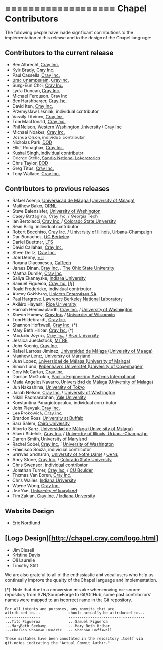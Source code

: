 ===================
Chapel Contributors
===================

The following people have made significant contributions to the
implementation of this release and to the design of the Chapel
language:

Contributors to the current release
-----------------------------------
* Ben Albrecht, [Cray Inc.]
* Kyle Brady, [Cray Inc.]
* Paul Cassella, [Cray Inc.]
* [Brad Chamberlain], [Cray Inc.]
* Sung-Eun Choi, [Cray Inc.]
* Lydia Duncan, [Cray Inc.]
* Michael Ferguson, [Cray Inc.]
* Ben Harshbarger, [Cray Inc.]
* David Iten, [Cray Inc.]
* Przemysław Leśniak, individual contributor
* Vassily Litvinov, [Cray Inc.]
* Tom MacDonald, [Cray Inc.]
* [Phil Nelson], [Western Washington University] / [Cray Inc.]
* Michael Noakes, [Cray Inc.]
* Joshua Olson, individual contributor
* Nicholas Park, [DOD]
* Elliot Ronaghan, [Cray Inc.]
* Kushal Singh, individual contributor
* George Stelle, [Sandia National Laboratories]
* Chris Taylor, [DOD]
* Greg Titus, [Cray Inc.]
* Tony Wallace, [Cray Inc.]

Contributors to previous releases
---------------------------------
* Rafael Asenjo, [Universidad de Málaga (University of Malaga)]
* Matthew Baker, [ORNL]
* Steve Balensiefer, [University of Washington]
* Casey Battaglino, [Cray Inc.] / [Georgia Tech]
* Ian Bertolacci, [Cray Inc.] / [Colorado State University]
* Sean Billig, individual contributor
* Robert Bocchino, [Cray Inc.] / [University of Illinois, Urbana-Champaign]
* Dan Bonachea, [UC Berkeley]
* Daniel Buettner, [LTS]
* David Callahan, [Cray Inc.]
* Steve Deitz, [Cray Inc.]
* Joel Denny, [ETI]
* Roxana Diaconescu, [CalTech]
* James Dinan, [Cray Inc.] / [The Ohio State University]
* Martha Dumler, [Cray Inc.]
* Saliya Ekanayake, [Indiana University]
* Samuel Figueroa, [Cray Inc.] [*][*]
* Roald Frederickx, individual contributor
* Alexey Gokhberg, [Unicorn Enterprises SA]
* Paul Hargrove, [Lawrence Berkeley National Laboratory]
* Akihiro Hayashi, [Rice University]
* Hannah Hemmaplardh, [Cray Inc.] / [University of Washington]
* Steven Hemmy, [Cray Inc.] / [University of Wisconsin]
* Tom Hildebrandt, [Cray Inc.]
* Shannon Hoffswell, [Cray Inc.] (*)
* Mary Beth Hribar, [Cray Inc.] (*)
* Mackale Joyner, [Cray Inc.] / [Rice University]
* Jessica Jueckstock, [MITRE]
* John Koenig, [Cray Inc.]
* Rafael Larrosa Jiminez, [Universidad de Málaga (University of Malaga)]
* Matthew Lentz, [University of Maryland]
* Juan Lopez, [Universidad de Málaga (University of Malaga)]
* Simon Lund, [Københavns Universitet (University of Copenhagen)]
* Cory McCartan, [Cray Inc.]
* Damian McGuckin, [Pacific Engineering Systems International]
* Maria Angeles Navarro, [Universidad de Málaga (University of Malaga)]
* Jun Nakashima, [University of Tokyo]
* Jacob Nelson, [Cray Inc.] / [University of Washington]
* Nikhil Padmanabhan, [Yale University]
* Konstantina Panagiotopoulou, individual contributor
* John Plevyak, [Cray Inc.]
* Lee Prokowich, [Cray Inc.]
* Brandon Ross, [University at Buffalo]
* Sara Salem, [Cairo University]
* Alberto Sanz, [Universidad de Málaga (University of Malaga)]
* Albert Sidelnik, [Cray Inc.] / [University of Illinois, Urbana-Champaign]
* Darren Smith, [University of Maryland]
* Rachel Sobel, [Cray Inc.] / [University of Washington]
* Francisco Souza, individual contributor
* Srinivas Sridharan, [University of Notre Dame] / [ORNL]
* Andy Stone, [Cray Inc.] / [Colorado State University]
* Chris Swenson, individual contributor
* Jonathan Turner, [Cray Inc.] / [CU Boulder]
* Thomas Van Doren, [Cray Inc.]
* Chris Wailes, [Indiana University]
* Wayne Wong, [Cray Inc.]
* Joe Yan, [University of Maryland]
* Tim Zakian, [Cray Inc.] / [Indiana University]

Website Design
--------------
* Eric Nordlund

[Logo Design][http://chapel.cray.com/logo.html]
-----------------------------------------------
* Jim Cissell
* Kristina Davis
* Oli Laurelle
* Timothy Stitt


We are also grateful to all of the enthusiastic and vocal users who
help us continually improve the quality of the Chapel language and
implementation.


[Cairo University]: http://cu.edu.eg/Home
[CalTech]: http://www.cms.caltech.edu/
[Colorado State University]: http://www.cs.colostate.edu/cstop/index.php
[Cray Inc.]: http://www.cray.com
[CU Boulder]: http://www.colorado.edu/cs/
[DOD]: http://www.defense.gov/
[ETI]: http://www.etinternational.com/
[Georgia Tech]: http://www.cc.gatech.edu/
[Indiana University]: http://www.cs.indiana.edu/
[Københavns Universitet (University of Copenhagen)]: http://diku.dk/english/
[Lawrence Berkeley National Laboratory]: http://crd.lbl.gov/
[LTS]: https://www.ltsnet.net/
[MITRE]: http://www.mitre.org/
[The Ohio State University]: https://cse.osu.edu/
[ORNL]: https://www.ornl.gov/
[Pacific Engineering Systems International]: http://www.esi.com.au/
[Rice University]: http://www.cs.rice.edu/
[Sandia National Laboratories]: http://www.sandia.gov/
[Unicorn Enterprises SA]: http://www.unicorn-enterprises.com/
[University at Buffalo]: https://www.cse.buffalo.edu/
[UC Berkeley]: http://www.cs.berkeley.edu/
[University of Illinois, Urbana-Champaign]: https://cs.illinois.edu/
[Universidad de Málaga (University of Malaga)]: http://www.ac.uma.es/index-e.html
[University of Maryland]: https://www.cs.umd.edu/
[University of Notre Dame]: http://cse.nd.edu/
[University of Tokyo]: http://www.i.u-tokyo.ac.jp/index_e.shtml
[University of Washington]: http://cs.washington.edu/
[University of Wisconsin]: http://www.cs.wisc.edu/
[Western Washington University]: https://cse.wwu.edu/computer-science
[Yale University]: http://physics.yale.edu/

[Brad Chamberlain]: http://homes.cs.washington.edu/~bradc/
[Phil Nelson]: http://facultyweb.cs.wwu.edu/~phil/

[*]: Note that due to a conversion mistake when moving our source
    repository from SVN/SourceForge to Git/GitHub, some past
    contributors' names were mapped to an incorrect name in the Git
    repository.

    For all intents and purposes, any commits that are
    attributed to...             should actually be attributed to...
    ----------------             -----------------------------------
    ...Tito Figueroa             ...Samuel Figueroa
    ...MaryBeth Seekamp          ...Mary Beth Hribar
    ...Charles Shannon Hendrix   ...Shannon Hoffswell

    These mistakes have been annotated in the repository itself via
    git-notes indicating the "Actual Commit Author."
